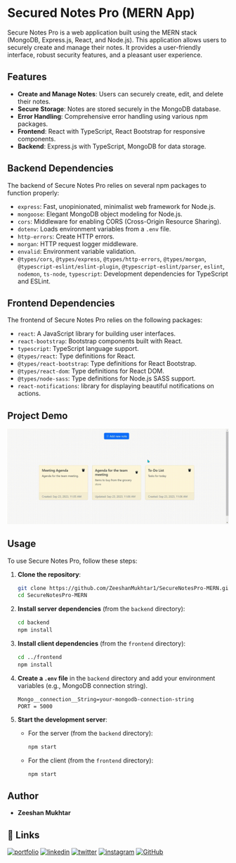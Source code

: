 # Secured Notes Pro (MERN App)

Secure Notes Pro is a web application built using the MERN stack (MongoDB, Express.js, React, and Node.js). This application allows users to securely create and manage their notes. It provides a user-friendly interface, robust security features, and a pleasant user experience.

## Features

- **Create and Manage Notes**: Users can securely create, edit, and delete their notes.
- **Secure Storage**: Notes are stored securely in the MongoDB database.
- **Error Handling**: Comprehensive error handling using various npm packages.
- **Frontend**: React with TypeScript, React Bootstrap for responsive components.
- **Backend**: Express.js with TypeScript, MongoDB for data storage.

## Backend Dependencies

The backend of Secure Notes Pro relies on several npm packages to function properly:

- `express`: Fast, unopinionated, minimalist web framework for Node.js.
- `mongoose`: Elegant MongoDB object modeling for Node.js.
- `cors`: Middleware for enabling CORS (Cross-Origin Resource Sharing).
- `dotenv`: Loads environment variables from a `.env` file.
- `http-errors`: Create HTTP errors.
- `morgan`: HTTP request logger middleware.
- `envalid`: Environment variable validation.
- `@types/cors`, `@types/express`, `@types/http-errors`, `@types/morgan`, `@typescript-eslint/eslint-plugin`, `@typescript-eslint/parser`, `eslint`, `nodemon`, `ts-node`, `typescript`: Development dependencies for TypeScript and ESLint.

## Frontend Dependencies

The frontend of Secure Notes Pro relies on the following packages:

- `react`: A JavaScript library for building user interfaces.
- `react-bootstrap`: Bootstrap components built with React.
- `typescript`: TypeScript language support.
- `@types/react`: Type definitions for React.
- `@types/react-bootstrap`: Type definitions for React Bootstrap.
- `@types/react-dom`: Type definitions for React DOM.
- `@types/node-sass`: Type definitions for Node.js SASS support.
- `react-notifications`: library for displaying beautiful notifications on actions.

## Project Demo

![empty Databse video](./frontend/public/screen-capture.gif 'empty Databse video')

## Usage

To use Secure Notes Pro, follow these steps:

1. **Clone the repository**:

   ```bash
   git clone https://github.com/ZeeshanMukhtar1/SecureNotesPro-MERN.git
   cd SecureNotesPro-MERN
   ```

2. **Install server dependencies** (from the `backend` directory):

   ```bash
   cd backend
   npm install
   ```

3. **Install client dependencies** (from the `frontend` directory):

   ```bash
   cd ../frontend
   npm install
   ```

4. **Create a `.env` file** in the `backend` directory and add your environment variables (e.g., MongoDB connection string).

   ```env
   Mongo__connection__String=your-mongodb-connection-string
   PORT = 5000

   ```

5. **Start the development server**:

   - For the server (from the `backend` directory):

     ```bash
     npm start
     ```

   - For the client (from the `frontend` directory):

     ```bash
     npm start
     ```

## Author

- **Zeeshan Mukhtar**

## 🔗 Links

[![portfolio](https://img.shields.io/badge/my_portfolio-000?style=for-the-badge&logo=ko-fi&logoColor=white)](https://zeeshan-resume.netlify.app/)
[![linkedin](https://img.shields.io/badge/linkedin-0A66C2?style=for-the-badge&logo=linkedin&logoColor=white)](https://www.linkedin.com/in/zeeshanmukhtar1/)
[![twitter](https://img.shields.io/badge/twitter-1DA1F2?style=for-the-badge&logo=twitter&logoColor=white)](https://twitter.com/ZeshanMukhtar01)
[![instagram](https://img.shields.io/badge/instagram-E4405F?style=for-the-badge&logo=instagram&logoColor=white)](https://www.instagram.com/zeshanmukhtar01/)
[![GitHub](https://img.shields.io/badge/GitHub-100000?style=for-the-badge&logo=github&logoColor=white)](https://github.com/ZeeshanMukhtar1)

